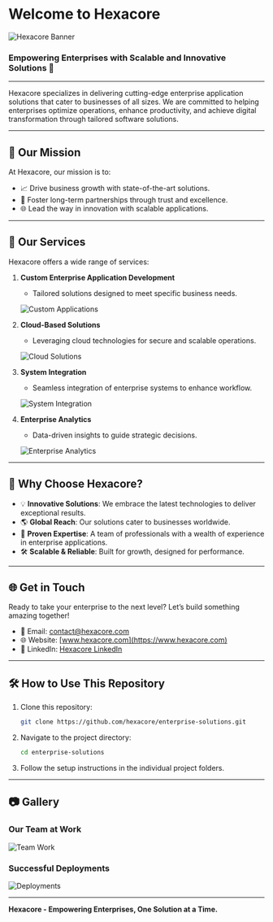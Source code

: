 # Welcome to **Hexacore**

![Hexacore Banner](https://via.placeholder.com/1000x300.png?text=Your+Banner+Here)

### Empowering Enterprises with Scalable and Innovative Solutions 🚀

---

Hexacore specializes in delivering cutting-edge enterprise application solutions that cater to businesses of all sizes. We are committed to helping enterprises optimize operations, enhance productivity, and achieve digital transformation through tailored software solutions.

---

## 🌟 Our Mission

At Hexacore, our mission is to:

- 📈 Drive business growth with state-of-the-art solutions.
- 🤝 Foster long-term partnerships through trust and excellence.
- 🌐 Lead the way in innovation with scalable applications.

---

## 💼 **Our Services**

Hexacore offers a wide range of services:

1. **Custom Enterprise Application Development**
   - Tailored solutions designed to meet specific business needs.

   ![Custom Applications](https://via.placeholder.com/800x400.gif?text=Custom+Applications+GIF)

2. **Cloud-Based Solutions**
   - Leveraging cloud technologies for secure and scalable operations.

   ![Cloud Solutions](https://via.placeholder.com/800x400.gif?text=Cloud+Solutions+GIF)

3. **System Integration**
   - Seamless integration of enterprise systems to enhance workflow.

   ![System Integration](https://via.placeholder.com/800x400.gif?text=System+Integration+GIF)

4. **Enterprise Analytics**
   - Data-driven insights to guide strategic decisions.

   ![Enterprise Analytics](https://via.placeholder.com/800x400.gif?text=Enterprise+Analytics+GIF)

---

## 🎯 **Why Choose Hexacore?**

- 💡 **Innovative Solutions**: We embrace the latest technologies to deliver exceptional results.
- 🌎 **Global Reach**: Our solutions cater to businesses worldwide.
- 📜 **Proven Expertise**: A team of professionals with a wealth of experience in enterprise applications.
- 🛠️ **Scalable & Reliable**: Built for growth, designed for performance.

---

## 🌐 **Get in Touch**

Ready to take your enterprise to the next level? Let’s build something amazing together!

- 📧 Email: [contact@hexacore.com](mailto:contact@hexacore.com)
- 🌐 Website: [www.hexacore.com](https://www.hexacore.com)
- 💼 LinkedIn: [Hexacore LinkedIn](https://www.linkedin.com/company/hexacore)

---

## 🛠️ **How to Use This Repository**

1. Clone this repository:
   ```bash
   git clone https://github.com/hexacore/enterprise-solutions.git
   ```

2. Navigate to the project directory:
   ```bash
   cd enterprise-solutions
   ```

3. Follow the setup instructions in the individual project folders.

---

## 📷 **Gallery**

### Our Team at Work
![Team Work](https://via.placeholder.com/800x400.gif?text=Team+GIF)

### Successful Deployments
![Deployments](https://via.placeholder.com/800x400.gif?text=Deployment+GIF)

---



**Hexacore - Empowering Enterprises, One Solution at a Time.**

